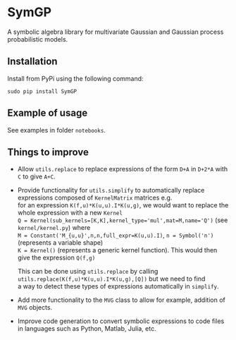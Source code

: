 # SymGP
A symbolic algebra library for multivariate Gaussian and Gaussian process probabilistic models. 

## Installation

Install from PyPi using the following command:

`sudo pip install SymGP`

## Example of usage

See examples in folder `notebooks`.

## Things to improve

- Allow `utils.replace` to replace expressions of the form `D+A` in `D+2*A` with `C` to give `A+C`.
- Provide functionality for `utils.simplify` to automatically replace expressions composed of `KernelMatrix` matrices e.g.  
   for an expression `K(f,u)*K(u,u).I*K(u,g)`, we would want to replace the whole expression with a new `Kernel`  
   `Q = Kernel(sub_kernels=[K,K],kernel_type='mul',mat=M,name='Q')` (see `kernel/kernel.py`) where  
   `M = Constant('M_{u,u}',n,n,full_expr=K(u,u).I)`, `n = Symbol('n')` (represents a variable shape)  
   `K = Kernel()` (represents a generic kernel function). This would then give the expression `Q(f,g)`  
   
   This can be done using `utils.replace` by calling `utils.replace(K(f,u)*K(u,u).I*K(u,g),[Q])` but we need to find  
   a way to detect these types of expressions automatically in `simplify`.
- Add more functionality to the `MVG` class to allow for example, addition of `MVG` objects.
- Improve code generation to convert symbolic expressions to code files in languages such as Python, Matlab, Julia, etc.   
   
